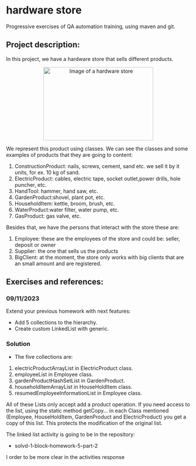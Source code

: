 # hardware store
Progressive exercises of QA automation training, using maven and git.

## Project description:
In this project, we have a hardware store that sells different products.

<p align="center">
<img src="https://t4.ftcdn.net/jpg/03/39/67/57/360_F_339675724_zKIsiEcSss6x2KOXUfHMfBrK9b0qbYCQ.jpg" alt="Image of a hardware store" width="300" height="200">
</p>

We represent this product using classes.
We can see the classes and some examples of products that they are going to content:
1. ConstructionProduct: nails, screws, cement, sand etc. we sell it by it units, for ex.
   10 kg of sand.
2. ElectricProduct: cables, electric tape, socket outlet,power drills, hole puncher, etc.
3. HandTool: hammer, hand saw, etc.
4. GardenProduct:shovel, plant pot, etc.
5. HouseholdItem: kettle, broom, brush, etc.
6. WaterProduct:water filter, water pump, etc.
7. GasProduct: gas valve, etc.

Besides that, we have the persons that interact with the store these are:
1. Employee: these are the employees of the store and could be: seller, deposit or owner
2. Supplier: the one that sells us the products
3. BigClient: at the moment, the store only works with big clients that are an small amount and are registered.

## Exercises and references:

### 09/11/2023

Extend your previous homework with next features:
* Add 5 collections to the hierarchy.
* Create custom LinkedList with generic.

### Solution
* The five collections are:
1. electricProductArrayList in ElectricProduct class.
2. employeeList in Employee class.
3. gardenProductHashSetList in GardenProduct.
4. householdItemArrayList in HouseHoldItem class.
5. resumedEmployeeInformationList in Employee class.

All of these Lists only accept add a product operation.
If you need access to the list, using the static method getCopy... 
in each Class mentioned (Employee, HouseHoldItem, GardenProduct and ElectricProduct) 
you get a copy of this list.
This protects the modification of the original list. 

The linked list activity is going to be in the repository:
 * solvd-1-block-homework-5-part-2

I order to be more clear in the activities response